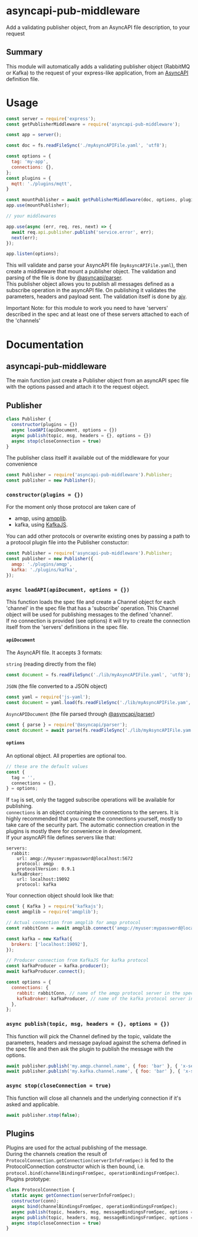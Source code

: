 # asyncapi-pub-middleware
Add a validating publisher object, from an AsyncAPI file description, to your request

## Summary
This module will automatically adds a validating publisher object (RabbitMQ or Kafka) to the request of your express-like application, from an [AsyncAPI](https://www.asyncapi.com/docs/reference/specification/v2.6.0) definition file.

# Usage
```javascript
const server = require('express');
const getPublisherMiddleware = require('asyncapi-pub-middleware');

const app = server();

const doc = fs.readFileSync('./myAsyncAPIFile.yaml', 'utf8');

const options = {
  tag: 'my-app',
  connections: {},
};
const plugins = {
  mqtt: './plugins/mqtt',
}

const mountPublisher = await getPublisherMiddleware(doc, options, plugins);
app.use(mountPublisher);

// your middlewares

app.use(async (err, req, res, next) => {
  await req.api.publisher.publish('service.error', err);
  next(err);
});

app.listen(options);
```
This will validate and parse your AsyncAPI file (`myAsyncAPIFile.yaml`), then create a middleware that mount a publisher object. The validation and parsing of the file is done by [@asyncapi/parser](https://www.npmjs.com/package/@asyncapi/parser).  
This publisher object allows you to publish all messages defined as a subscribe operation in the asyncAPI file. On publishing it validates the parameters, headers and payload sent. The validation itself is done by [ajv](https://www.npmjs.com/package/ajv).  
  
Important Note: for this module to work you need to have 'servers' described in the spec and at least one of these servers attached to each of the 'channels'

# Documentation
## asyncapi-pub-middleware
The main function just create a Publisher object from an asyncAPI spec file with the options passed and attach it to the request object.  
## Publisher
```javascript
class Publisher {
  constructor(plugins = {})
  async loadAPI(apiDocument, options = {})
  async publish(topic, msg, headers = {}, options = {})
  async stop(closeConnection = true)
}
```
The publisher class itself it available out of the middleware for your convenience
```javascript
const Publisher = require('asyncapi-pub-middleware').Publisher;
const publisher = new Publisher();
```
### `constructor(plugins = {})`
For the moment only those protocol are taken care of
- amqp, using [amqplib](https://www.npmjs.com/package/amqplib).
- kafka, using [KafkaJS](https://kafka.js.org/docs/getting-started).  
  
You can add other protocols or overwrite existing ones by passing a path to a protocol plugin file into the Publisher constuctor:
```javascript
const Publisher = require('asyncapi-pub-middleware').Publisher;
const publisher = new Publisher({
  amqp: './plugins/amqp',
  kafka: './plugins/kafka',
});
```
### `async loadAPI(apiDocument, options = {})`
This function loads the spec file and create a Channel object for each 'channel' in the spec file that has a 'subscribe' operation. This Channel object will be used for publishing messages to the defined 'channel'.  
If no connection is provided (see options) it will try to create the connection itself from the 'servers' definitions in the spec file.  
#### `apiDocument`
The AsyncAPI file. It accepts 3 formats:  
  
`string` (reading directly from the file)  
```javascript
const document = fs.readFileSync('./lib/myAsyncAPIFile.yaml', 'utf8');
```
`JSON` (the file converted to a JSON object) 
```javascript
const yaml = require('js-yaml');
const document = yaml.load(fs.readFileSync('./lib/myAsyncAPIFile.yam', 'utf8'));
```
`AsyncAPIDocument` (the file parsed through [@asyncapi/parser](https://www.npmjs.com/package/@asyncapi/parser)) 
```javascript
const { parse } = require('@asyncapi/parser');
const document = await parse(fs.readFileSync('./lib/myAsyncAPIFile.yam', 'utf8'));
```
#### `options`
An optional object. All properties are optional too.  
```javascript
// these are the default values
const {
  tag = '',
  connections = {},
} = options;
```
If `tag` is set, only the tagged subscribe operations will be available for publishing.  
`connections` is an object containing the connections to the servers. It is highly recommended that you create the connections yourself, mostly to take care of the security part. The automatic connection creation in the plugins is mostly there for convenience in development.  
If your asyncAPI file defines servers like that:
```
servers:
  rabbit:
    url: amqp://myuser:mypassword@localhost:5672
    protocol: amqp
    protocolVersion: 0.9.1
  kafkaBroker:
    url: localhost:19092
    protocol: kafka
```
Your connection object should look like that:    
```javascript
const { Kafka } = require('kafkajs');
const amqplib = require('amqplib');

// Actual connection from amqplib for amqp protocol
const rabbitConn = await amqplib.connect('amqp://myuser:mypassword@localhost:5672');

const kafka = new Kafka({
  brokers: ['localhost:19092'],
});

// Producer connection from KafkaJS for kafka protocol
const kafkaProducer = kafka.producer();
await kafkaProducer.connect();

const options = {
  connections: {
    rabbit: rabbitConn, // name of the amqp protocol server in the spec
    kafkaBroker: kafkaProducer, // name of the kafka protocol server in the spec
  },
};
```
### `async publish(topic, msg, headers = {}, options = {})`
This function will pick the Channel defined by the topic, validate the parameters, headers and message payload against the schema defined in the spec file and then ask the plugin to publish the message with the options.
```javascript
await publisher.publish('my.amqp.channel.name', { foo: 'bar' }, { 'x-session-id': 'myuuid' }, { priority: 25 });
await publisher.publish('my.kafka.channel.name', { foo: 'bar' }, { 'x-session-id': 'myuuid' }, { key: 'myKafkaKey', partition: 3 });
```
### `async stop(closeConnection = true)`
This function will close all channels and the underlying connection if it's asked and applicable.
```javascript
await publisher.stop(false);
```
  
## Plugins
Plugins are used for the actual publishing of the message.  
During the channels creation the result of `ProtocolConnection.getConnection(serverInfoFromSpec)` is fed to the ProtocolConnection constructor which is then bound, i.e. `protocol.bind(channelBindingsFromSpec, operationBindingsFromSpec)`.  
Plugins prototype:
```javascript
class ProtocolConnection {
  static async getConnection(serverInfoFromSpec);
  constructor(conn);
  async bind(channelBindingsFromSpec, operationBindingsFromSpec);
  async publish(topic, headers, msg, messageBindingsFromSpec, options = {});
  async publish(topic, headers, msg, messageBindingsFromSpec, options = {});
  async stop(closeConnection = true)
}
```
